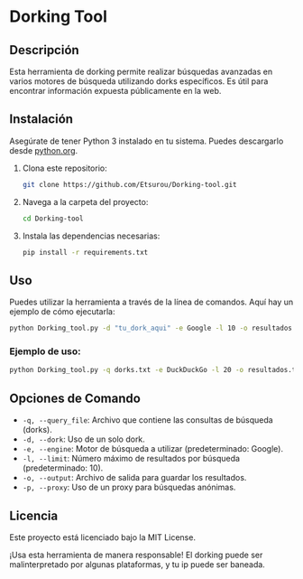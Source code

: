 # Dorking Tool

## Descripción
Esta herramienta de dorking permite realizar búsquedas avanzadas en varios motores de búsqueda utilizando dorks específicos. Es útil para encontrar información expuesta públicamente en la web.

## Instalación

Asegúrate de tener Python 3 instalado en tu sistema. Puedes descargarlo desde [python.org](https://www.python.org/downloads/).

1. Clona este repositorio:

   ```bash
   git clone https://github.com/Etsurou/Dorking-tool.git
   ```

2. Navega a la carpeta del proyecto:

   ```bash
   cd Dorking-tool
   ```

3. Instala las dependencias necesarias:

   ```bash
   pip install -r requirements.txt
   ```

## Uso

Puedes utilizar la herramienta a través de la línea de comandos. Aquí hay un ejemplo de cómo ejecutarla:

```bash
python Dorking_tool.py -d "tu_dork_aqui" -e Google -l 10 -o resultados.txt
```

### Ejemplo de uso:

```bash
python Dorking_tool.py -q dorks.txt -e DuckDuckGo -l 20 -o resultados.txt
```

## Opciones de Comando

- `-q, --query_file`: Archivo que contiene las consultas de búsqueda (dorks).
- `-d, --dork`: Uso de un solo dork.
- `-e, --engine`: Motor de búsqueda a utilizar (predeterminado: Google).
- `-l, --limit`: Número máximo de resultados por búsqueda (predeterminado: 10).
- `-o, --output`: Archivo de salida para guardar los resultados.
- `-p, --proxy`: Uso de un proxy para búsquedas anónimas.

## Licencia

Este proyecto está licenciado bajo la MIT License.

¡Usa esta herramienta de manera responsable! El dorking puede ser malinterpretado por algunas plataformas, y tu ip puede ser baneada.

